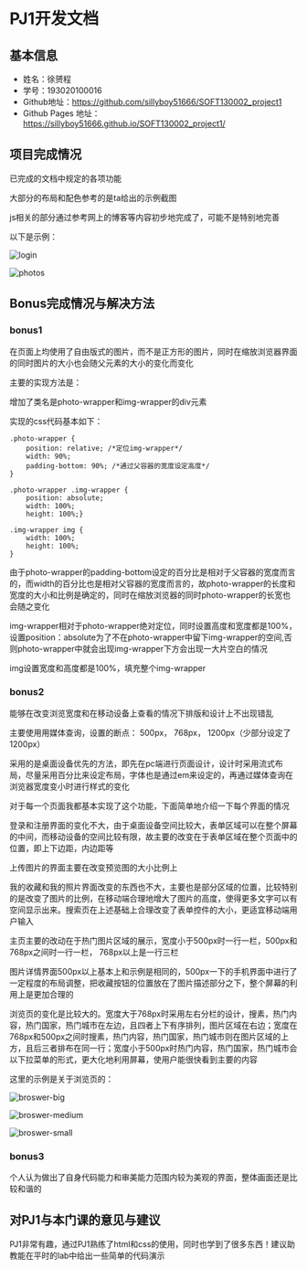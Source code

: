 # PJ1开发文档
## 基本信息
+ 姓名：徐赟程
+ 学号：193020100016
+ Github地址：https://github.com/sillyboy51666/SOFT130002_project1
+ Github Pages 地址：https://sillyboy51666.github.io/SOFT130002_project1/
## 项目完成情况
已完成的文档中规定的各项功能

大部分的布局和配色参考的是ta给出的示例截图

js相关的部分通过参考网上的博客等内容初步地完成了，可能不是特别地完善

以下是示例：

![login](img/readme/login.png)

![photos](img/readme/photos.png)

## Bonus完成情况与解决方法
### bonus1  
在页面上均使用了自由版式的图片，而不是正方形的图片，同时在缩放浏览器界面的同时图片的大小也会随父元素的大小的变化而变化

主要的实现方法是：

增加了类名是photo-wrapper和img-wrapper的div元素

实现的css代码基本如下：

```
.photo-wrapper {
    position: relative; /*定位img-wrapper*/
    width: 90%;    
    padding-bottom: 90%; /*通过父容器的宽度设定高度*/
}

.photo-wrapper .img-wrapper {
    position: absolute;
    width: 100%;
    height: 100%;}

.img-wrapper img {    
    width: 100%;
    height: 100%;
}
```

由于photo-wrapper的padding-bottom设定的百分比是相对于父容器的宽度而言的，而width的百分比也是相对父容器的宽度而言的，故photo-wrapper的长度和宽度的大小和比例是确定的，同时在缩放浏览器的同时photo-wrapper的长宽也会随之变化

img-wrapper相对于photo-wrapper绝对定位，同时设置高度和宽度都是100%，设置position：absolute为了不在photo-wrapper中留下img-wrapper的空间,否则photo-wrapper中就会出现img-wrapper下方会出现一大片空白的情况

img设置宽度和高度都是100%，填充整个img-wrapper

### bonus2
能够在改变浏览宽度和在移动设备上查看的情况下排版和设计上不出现错乱

主要使用用媒体查询，设置的断点： 500px， 768px， 1200px（少部分设定了1200px）

采用的是桌面设备优先的方法，即先在pc端进行页面设计，设计时采用流式布局，尽量采用百分比来设定布局，字体也是通过em来设定的，再通过媒体查询在浏览器宽度变小时进行样式的变化

对于每一个页面我都基本实现了这个功能，下面简单地介绍一下每个界面的情况

登录和注册界面的变化不大，由于桌面设备空间比较大，表单区域可以在整个屏幕的中间，而移动设备的空间比较有限，故主要的改变在于表单区域在整个页面中的位置，即上下边距，内边距等

上传图片的界面主要在改变预览图的大小比例上

我的收藏和我的照片界面改变的东西也不大，主要也是部分区域的位置，比较特别的是改变了图片的比例，在移动端合理地增大了图片的高度，使得更多文字可以有空间显示出来。搜索页在上述基础上合理改变了表单控件的大小，更适宜移动端用户输入

主页主要的改动在于热门图片区域的展示，宽度小于500px时一行一栏，500px和768px之间时一行一栏， 768px以上是一行三栏

图片详情界面500px以上基本上和示例是相同的，500px一下的手机界面中进行了一定程度的布局调整，把收藏按钮的位置放在了图片描述部分之下，整个屏幕的利用上是更加合理的

浏览页的变化是比较大的。宽度大于768px时采用左右分栏的设计，搜素，热门内容，热门国家，热门城市在左边，且四者上下有序排列，图片区域在右边；宽度在768px和500px之间时搜素，热门内容，热门国家，热门城市则在图片区域的上方，且后三者排布在同一行；宽度小于500px时热门内容，热门国家，热门城市会以下拉菜单的形式，更大化地利用屏幕，使用户能很快看到主要的内容

这里的示例是关于浏览页的：

![broswer-big](img/readme/broswer_big.png)

![broswer-medium](img/readme/broswer_medium.png)

![broswer-small](img/readme/broswer_small.png)

### bonus3  
个人认为做出了自身代码能力和审美能力范围内较为美观的界面，整体画面还是比较和谐的

## 对PJ1与本门课的意见与建议

PJ1非常有趣，通过PJ1熟练了html和css的使用，同时也学到了很多东西！建议助教能在平时的lab中给出一些简单的代码演示
